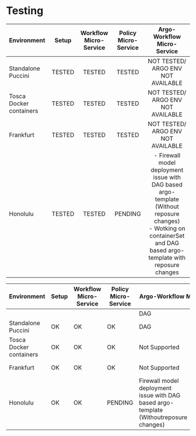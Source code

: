 # Testing 

| Environment             | Setup  | Workflow Micro-Service | Policy Micro-Service |       Argo-Workflow Micro-Service        |
| :---------------------- | :----: | :--------------------: | :------------------: | :--------------------------------------: |
| Standalone Puccini      | TESTED |         TESTED         |        TESTED        |     NOT TESTED/ ARGO ENV NOT AVAILABLE   |
| Tosca Docker containers | TESTED |         TESTED         |        TESTED        |     NOT TESTED/ ARGO ENV NOT AVAILABLE   |
| Frankfurt               | TESTED |         TESTED         |        TESTED        |     NOT TESTED/ ARGO ENV NOT AVAILABLE   |
| Honolulu                | TESTED |         TESTED         |        PENDING       | - Firewall model deployment issue with                                                                                       DAG based argo-template (Without                                                                                       reposure changes)<br>- Wotking on                                                                                       containerSet and DAG based                                                                                       argo-template with reposure changes    |
<table>
  <thead>
    <tr>
      <th>Environment</th>
      <th>Setup</th>
      <th>Workflow Micro-Service</th>
      <th>Policy Micro-Service</th>
	  <th colspan="2">Argo-Workflow Micro-Service</th>
    </tr>
  </thead>
  <tbody>
    <tr>
	  <td></td>
      <td></td>
      <td></td>
      <td></td>
	  <td>DAG</td>
	  <td>containerSet</td>
	</tr>
    <tr>
      <td>Standalone Puccini</td>
      <td>OK</td>
      <td>OK</td>
      <td>OK</td>
	  <td>DAG</td>
	  <td>containerSet</td>
    </tr>
    <tr>
      <td>Tosca Docker containers</td>
	  <td>OK</td>
	  <td>OK</td>
	  <td>OK</td>
	  <td>Not Supported</td>
	  <td>Not Supported</td>
    </tr>
    <tr>
      <td>Frankfurt</td>
	  <td>OK</td>
	  <td>OK</td>
	  <td>OK</td>
	  <td>Not Supported</td>
	  <td>Not Supported</td>
    </tr>
	<tr>
      <td>Honolulu</td>
	  <td>OK</td>
	  <td>OK</td>
	  <td>PENDING</td>
	  <td>Firewall model deployment issue with DAG based argo-template (Withoutreposure changes)</td>
	  <td>PENDING</td>
    </tr>
  </tbody>
</table>
